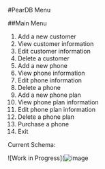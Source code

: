 #PearDB Menu

##Main Menu
1. Add a new customer
2. View customer information
3. Edit customer information
4. Delete a customer
5. Add a new phone
6. View phone information
7. Edit phone information
8. Delete a phone
9. Add a new phone plan
10. View phone plan information
11. Edit phone plan information
12. Delete a phone plan
13. Purchase a phone
14. Exit

Current Schema:

![Work in Progress](![image](https://user-images.githubusercontent.com/102573417/233097113-0aa7c2fa-8541-42a1-8964-0a0f25d35f86.png)
